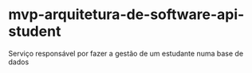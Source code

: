 # mvp-arquitetura-de-software-api-student
Serviço responsável por fazer a gestão de um estudante numa base de dados
